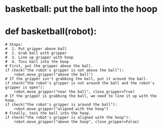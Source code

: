 # basketball: put the ball into the hoop
# def basketball(robot):
    # Steps:
    #  1. Put gripper above ball
    #  2. Grab ball with gripper
    #  3. Line up gripper with hoop
    #  4. Toss ball into the hoop
    # First, put the gripper above the ball.
    if check("the robot's gripper is not above the ball"):
        robot.move_gripper("above the ball")
    # If the gripper isn't grabbing the ball, put it around the ball.
    if check("the robot's gripper is not around the ball and the robot's gripper is open"):
        robot.move_gripper("near the ball", close_gripper=True)
    # If the gripper is grabbing the ball, we need to line it up with the hoop.
    if check("the robot's gripper is around the ball"):
        robot.move_gripper("aligned with the hoop")
    # Finally, toss the ball into the hoop.
    if check("the robot's gripper is aligned with the hoop"):
        robot.move_gripper("above the hoop", close_gripper=False)